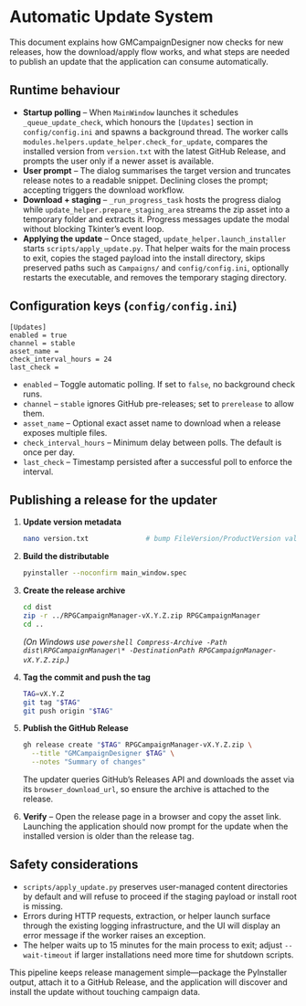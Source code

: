 # Automatic Update System

This document explains how GMCampaignDesigner now checks for new releases, how the download/apply flow works, and what steps are needed to publish an update that the application can consume automatically.

## Runtime behaviour

- **Startup polling** – When `MainWindow` launches it schedules `_queue_update_check`, which honours the `[Updates]` section in `config/config.ini` and spawns a background thread. The worker calls `modules.helpers.update_helper.check_for_update`, compares the installed version from `version.txt` with the latest GitHub Release, and prompts the user only if a newer asset is available.
- **User prompt** – The dialog summarises the target version and truncates release notes to a readable snippet. Declining closes the prompt; accepting triggers the download workflow.
- **Download + staging** – `_run_progress_task` hosts the progress dialog while `update_helper.prepare_staging_area` streams the zip asset into a temporary folder and extracts it. Progress messages update the modal without blocking Tkinter’s event loop.
- **Applying the update** – Once staged, `update_helper.launch_installer` starts `scripts/apply_update.py`. That helper waits for the main process to exit, copies the staged payload into the install directory, skips preserved paths such as `Campaigns/` and `config/config.ini`, optionally restarts the executable, and removes the temporary staging directory.

## Configuration keys (`config/config.ini`)

```
[Updates]
enabled = true
channel = stable
asset_name =
check_interval_hours = 24
last_check =
```

- `enabled` – Toggle automatic polling. If set to `false`, no background check runs.
- `channel` – `stable` ignores GitHub pre-releases; set to `prerelease` to allow them.
- `asset_name` – Optional exact asset name to download when a release exposes multiple files.
- `check_interval_hours` – Minimum delay between polls. The default is once per day.
- `last_check` – Timestamp persisted after a successful poll to enforce the interval.

## Publishing a release for the updater

1. **Update version metadata**
   ```bash
   nano version.txt              # bump FileVersion/ProductVersion values
   ```

2. **Build the distributable**
   ```bash
   pyinstaller --noconfirm main_window.spec
   ```

3. **Create the release archive**
   ```bash
   cd dist
   zip -r ../RPGCampaignManager-vX.Y.Z.zip RPGCampaignManager
   cd ..
   ```
   *(On Windows use `powershell Compress-Archive -Path dist\RPGCampaignManager\* -DestinationPath RPGCampaignManager-vX.Y.Z.zip`.)*

4. **Tag the commit and push the tag**
   ```bash
   TAG=vX.Y.Z
   git tag "$TAG"
   git push origin "$TAG"
   ```

5. **Publish the GitHub Release**
   ```bash
   gh release create "$TAG" RPGCampaignManager-vX.Y.Z.zip \
     --title "GMCampaignDesigner $TAG" \
     --notes "Summary of changes"
   ```
   The updater queries GitHub’s Releases API and downloads the asset via its `browser_download_url`, so ensure the archive is attached to the release.

6. **Verify** – Open the release page in a browser and copy the asset link. Launching the application should now prompt for the update when the installed version is older than the release tag.

## Safety considerations

- `scripts/apply_update.py` preserves user-managed content directories by default and will refuse to proceed if the staging payload or install root is missing.
- Errors during HTTP requests, extraction, or helper launch surface through the existing logging infrastructure, and the UI will display an error message if the worker raises an exception.
- The helper waits up to 15 minutes for the main process to exit; adjust `--wait-timeout` if larger installations need more time for shutdown scripts.

This pipeline keeps release management simple—package the PyInstaller output, attach it to a GitHub Release, and the application will discover and install the update without touching campaign data.
